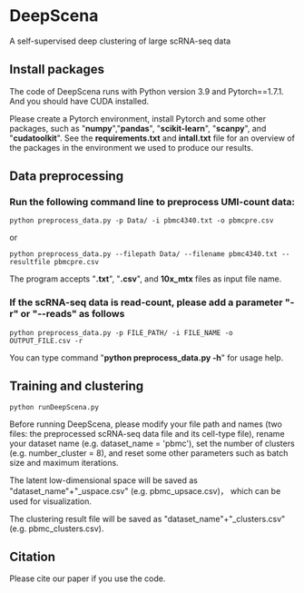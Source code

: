 # DeepScena
A self-supervised deep clustering of large scRNA-seq data

## Install packages
The code of DeepScena runs with Python version 3.9 and Pytorch==1.7.1. And you should have CUDA installed.

Please create a Pytorch environment, install Pytorch and some other packages, such as "**numpy**","**pandas**", "**scikit-learn**", "**scanpy**", and "**cudatoolkit**". See the __requirements.txt__ and __intall.txt__ file for an overview of the packages in the environment we used to produce our results.

## Data preprocessing

### Run the following command line to preprocess UMI-count data:
```
python preprocess_data.py -p Data/ -i pbmc4340.txt -o pbmcpre.csv
```
or 
```
python preprocess_data.py --filepath Data/ --filename pbmc4340.txt --resultfile pbmcpre.csv
```
The program accepts "**.txt**", "**.csv**", and **10x_mtx** files as input file name. 

### If the scRNA-seq data is read-count, please add a parameter "-r" or "--reads" as follows
```
python preprocess_data.py -p FILE_PATH/ -i FILE_NAME -o OUTPUT_FILE.csv -r
```
You can type command "**python preprocess_data.py -h**" for usage help. 

## Training and clustering

```
python runDeepScena.py
```
Before running DeepScena, please modify your file path and names (two files: the preprocessed scRNA-seq data file and its cell-type file), rename your dataset name (e.g. dataset_name = 'pbmc'), set the number of clusters (e.g. number_cluster = 8), and reset some other parameters such as batch size and maximum iterations. 

The latent low-dimensional space will be saved as "dataset_name"+"_uspace.csv" (e.g. pbmc_upsace.csv)， which can be used for visualization.

The clustering result file will be saved as "dataset_name"+"_clusters.csv" (e.g. pbmc_clusters.csv).

## Citation
Please cite our paper if you use the code.
